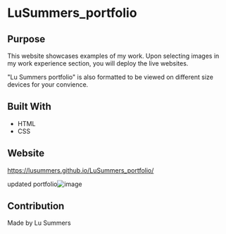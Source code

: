# LuSummers_portfolio

## Purpose
This website showcases examples of my work. Upon selecting images in my work experience section, you will deploy the live websites. 

"Lu Summers portfolio" is also formatted to be viewed on different size devices for your convience.

## Built With
* HTML
* CSS

## Website
https://lusummers.github.io/LuSummers_portfolio/

updated portfolio![image](https://user-images.githubusercontent.com/100633609/165014731-66f30edd-fdf8-4286-83e6-2b3fb27a0cd3.png)



## Contribution
Made by Lu Summers
